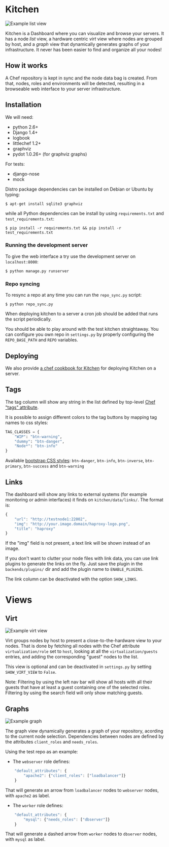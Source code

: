 # Kitchen

![Example list view](http://ahye.edelight.net/s/LCPEXJyQ.png)

Kitchen is a Dashboard where you can visualize and browse your servers.
It has a node _list_ view, a hardware centric _virt_ view where nodes are grouped by
host, and a _graph_ view that dynamically generates graphs of your infrastructure.
It never has been easier to find and organize all your nodes!

## How it works

A Chef repository is kept in sync and the node data bag is created. From that,
nodes, roles and environments will be detected, resulting in a browseable 
web interface to your server infrastructure. 

## Installation

We will need:

* python 2.6+
* Django 1.4+
* logbook
* littlechef 1.2+
* graphviz
* pydot 1.0.26+ (for graphviz graphs)

For tests:

* django-nose
* mock

Distro package dependencies can be installed on Debian or Ubuntu by typing:

    $ apt-get install sqlite3 graphviz

while all Python dependencies can be install by using `requirements.txt` and `test_requirements.txt`:

    $ pip install -r requirements.txt && pip install -r test_requirements.txt

### Running the development server

To give the web interface a try use the development server on `localhost:8000`:

    $ python manage.py runserver

### Repo syncing

To resync a repo at any time you can run the `repo_sync.py` script:

    $ python repo_sync.py

When deploying kitchen to a server a cron job should be added that runs the script
periodically.

You should be able to play around with the test kitchen straightaway. You can
configure you own repo in `settings.py` by properly configuring the `REPO_BASE_PATH`
and `REPO` variables.

## Deploying

We also provide [a chef cookbook for Kitchen](https://github.com/edelight/chef-kitchen) for deploying Kitchen on a server.

## Tags

The tag column will show any string in the list defined by top-level [Chef "tags" attribute](http://wiki.opscode.com/display/chef/Recipes#Recipes-Tags).

It is possible to assign different colors to the tag buttons by mapping tag names to css styles:
```python
TAG_CLASSES = {
    "WIP": "btn-warning",
    "dummy": "btn-danger",
    "Node*": "btn-info"
}
```
Available [bootstrap CSS styles](http://twitter.github.com/bootstrap/base-css.html#buttons): `btn-danger`, `btn-info`, `btn-inverse`, `btn-primary`, `btn-success` and `btn-warning`

## Links

The dashboard will show any links to external systems (for example monitoring or
admin interfaces) it finds on `kitchen/data/links/`. The format is:

```javascript
{
    "url": "http://testnode1:22002",
    "img": "http://your.image.domain/haproxy-logo.png",
    "title": "haproxy"
}
```
If the "img" field is not present, a text link will be shown instead of an image.

If you don't want to clutter your node files with link data, you can use link plugins
to generate the links on the fly. Just save the plugin in the `backends/plugins/` dir
and add the plugin name to `ENABLE_PLUGINS`.

The link column can be deactivated with the option `SHOW_LINKS`.

# Views

## Virt

![Example virt view](http://ahye.edelight.net/s/Vf5diuqY.png)

Virt groups nodes by host to present a close-to-the-hardware view to your
nodes. That is done by fetching all nodes with the Chef attribute `virtualization/role`
set to `host`, looking at all the `virtualization/guests` entries, and adding the
corresponding "guest" nodes to the list.

This view is optional and can be deactivated in `settings.py` by setting 
`SHOW_VIRT_VIEW` to `False`.

Note: Filtering by using the left nav bar will show all hosts with all their guests that
have at least a guest containing one of the selected roles. Filtering by using the
search field will only show matching guests.

## Graphs

![Example graph](http://ahye.edelight.net/s/z0QSeHjw.png)

The graph view dynamically generates a graph of your repository, acording to the
current node selection. Dependencies between nodes are defined by the attributes
`client_roles` and `needs_roles`.

Using the test repo as an example:

* The `webserver` role defines:

```javascript
    "default_attributes": {
        "apache2": {"client_roles": ["loadbalancer"]}
    }
```
That will generate an arrow from `loadbalancer` nodes to `webserver` nodes,
with `apache2` as label.

* The `worker` role defines:

```javascript
    "default_attributes": {
        "mysql": {"needs_roles": ["dbserver"]}
    }
```

That will generate a dashed arrow from `worker` nodes to `dbserver` nodes,
with `mysql` as label.
